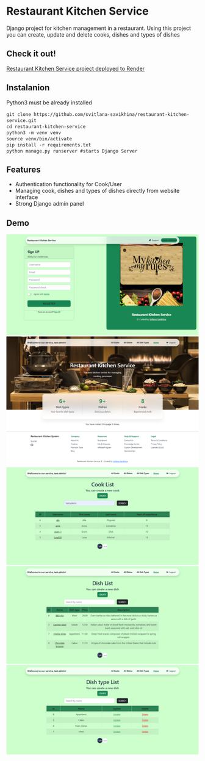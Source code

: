 # Restaurant Kitchen Service
Django project for kitchen management in a restaurant. 
Using this project you can create, update and delete cooks, dishes and types of dishes

## Check it out!
[Restaurant Kitchen Service project deployed to Render](link)

## Instalanion
Python3 must be already installed

```shell
git clone https://github.com/svitlana-savikhina/restaurant-kitchen-service.git
cd restaurant-kitchen-service
python3 -m venv venv
source venv/bin/activate
pip install -r requirements.txt
python manage.py runserver #starts Django Server
```
## Features
* Authentication functionality for Cook/User
* Managing cook, dishes and types of dishes directly from website interface 
* Strong Django admin panel 

## Demo
![website interface](register.png)
![website interface](home_page.png)
![website interface](cook_list_page.png)
![website interface](dish_list_page.png)
![website interface](dish_type_list_page.png)